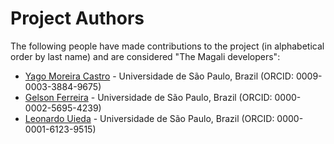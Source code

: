 # Project Authors

The following people have made contributions to the project (in alphabetical
order by last name) and are considered "The Magali developers":

* [Yago Moreira Castro](https://github.com/YagoMCastro) - Universidade de São Paulo, Brazil (ORCID: 0009-0003-3884-9675)
* [Gelson Ferreira](https://github.com/Souza-junior) - Universidade de São Paulo, Brazil (ORCID: 0000-0002-5695-4239)
* [Leonardo Uieda](https://github.com/leouieda) - Universidade de São Paulo, Brazil (ORCID: 0000-0001-6123-9515)
